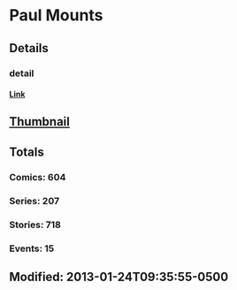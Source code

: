 # Paul  Mounts 
## Details
### detail
#### [Link](http://marvel.com/comics/creators/479/paul_mounts?utm_campaign=apiRef&utm_source=225578a89fc76f3d20fbffda5d17a88d)
## [Thumbnail](http://i.annihil.us/u/prod/marvel/i/mg/f/80/4bc35f5dad3f9.jpg)
## Totals
### Comics: 604
### Series: 207
### Stories: 718
### Events: 15
## Modified: 2013-01-24T09:35:55-0500